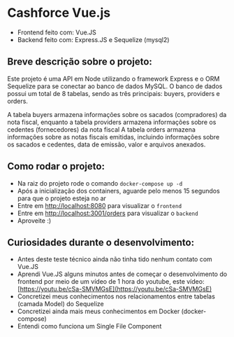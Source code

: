 # Cashforce Vue.js

- Frontend feito com: Vue.JS
- Backend feito com: Express.JS e Sequelize (mysql2)

## Breve descrição sobre o projeto:

Este projeto é uma API em Node utilizando o framework Express e o ORM Sequelize para se conectar ao banco de dados MySQL.
O banco de dados possui um total de 8 tabelas, sendo as três principais: buyers, providers e orders.

A tabela buyers armazena informações sobre os sacados (compradores) da nota fiscal,
enquanto a tabela providers armazena informações sobre os cedentes (fornecedores) da nota fiscal
A tabela orders armazena informações sobre as notas fiscais emitidas, incluindo informações sobre os sacados e cedentes,
data de emissão, valor e arquivos anexados.

## Como rodar o projeto:

- Na raiz do projeto rode o comando `docker-compose up -d`
- Após a inicialização dos containers, aguarde pelo menos 15 segundos para que o projeto esteja no ar
- Entre em [http://localhost:8080](http://localhost:8080) para visualizar o `frontend`
- Entre em [http://localhost:3001/orders](http://localhost:3001/orders) para visualizar o `backend`
- Aproveite :)

## Curiosidades durante o desenvolvimento:

- Antes deste teste técnico ainda não tinha tido nenhum contato com Vue.JS
- Aprendi Vue.JS alguns minutos antes de começar o desenvolvimento do frontend por meio de um vídeo de 1 hora do youtube, este vídeo: [https://youtu.be/cSa-SMVMGsE](https://youtu.be/cSa-SMVMGsE)
- Concretizei meus conhecimentos nos relacionamentos entre tabelas (camada Model) do Sequelize
- Concretizei ainda mais meus conhecimentos em Docker (docker-compose)
- Entendi como funciona um Single File Component
